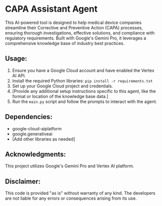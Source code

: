 # CAPA Assistant Agent

This AI-powered tool is designed to help medical device companies streamline their Corrective and Preventive Action (CAPA) processes, ensuring thorough investigations, effective solutions, and compliance with regulatory requirements. Built with Google's Gemini Pro, it leverages a comprehensive knowledge base of industry best practices.

## Usage: 

1. Ensure you have a Google Cloud account and have enabled the Vertex AI API.
2. Install the required Python libraries: `pip install -r requirements.txt`
3. Set up your Google Cloud project and credentials.
4. [Provide any additional setup instructions specific to this agent, like the format or location of the knowledge base data.]
5. Run the `main.py` script and follow the prompts to interact with the agent.

## Dependencies: 

* google-cloud-aiplatform
* google.generativeai
* [Add other libraries as needed]

## Acknowledgments:

This project utilizes Google's Gemini Pro and Vertex AI platform. 

## Disclaimer:

This code is provided "as is" without warranty of any kind. The developers are not liable for any errors or consequences arising from its use.
